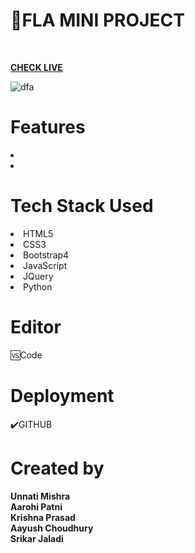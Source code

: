 #  📍FLA MINI PROJECT


<br>

<b><a href="https://codesbyunnati.github.io/FLA_Group_Project/">CHECK LIVE</a></b>
<br>


<img src="https://i.ibb.co/bQWQ1BT/dfa.png" alt="dfa" border="0">
<br>

<h1>Features</h1>

<li></li>
<li></li>

<h1>Tech Stack Used</h1>
<li>HTML5</li>
<li>CSS3</li>
<li>Bootstrap4</li>
<li>JavaScript</li>
<li>JQuery</li>
<li>Python</li>


<h1>Editor</h1>
🆚Code

<h1>Deployment</h1>✔️GITHUB

<h1>Created by</h1>
  <b>Unnati Mishra</b>
  <br>
  <b>Aarohi Patni</b>
  <br>
  <b>Krishna Prasad</b>
  <br>
  <b>Aayush Choudhury</b>
  <br>
  <b>Srikar Jaladi</b>
  

